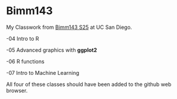 # Bimm143
My Classwork from [Bimm143 S25](https://bioboot.github.io/bimm143_S25/) at UC San Diego.

-04 Intro to R

-05 Advanced graphics with **ggplot2**

-06 R functions

-07 Intro to Machine Learning 

All four of these classes should have been added to the github web browser. 
